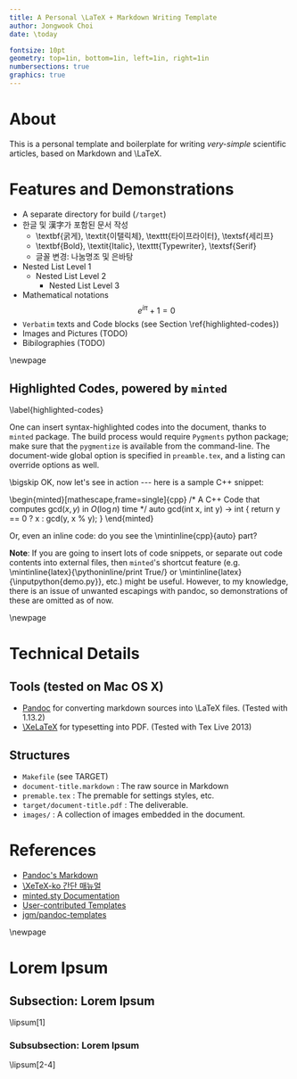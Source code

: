 ```yaml
---
title: A Personal \LaTeX + Markdown Writing Template
author: Jongwook Choi
date: \today

fontsize: 10pt
geometry: top=1in, bottom=1in, left=1in, right=1in
numbersections: true
graphics: true
---
```



# About

This is a personal template and boilerplate
for writing *very-simple* scientific articles, based on Markdown and \LaTeX.

# Features and Demonstrations

- A separate directory for build (`/target`)
- 한글 및 漢字가 포함된 문서 작성
    - \textbf{굵게}, \textit{이탤릭체}, \texttt{타이프라이터}, \textsf{세리프}
    - \textbf{Bold}, \textit{Italic}, \texttt{Typewriter}, \textsf{Serif}
    - 글꼴 변경: 나눔명조 및 은바탕
- Nested List Level 1
    - Nested List Level 2
        - Nested List Level 3
- Mathematical notations
$$
e^{i \pi} + 1 = 0
$$
- `Verbatim` texts and Code blocks (see Section \ref{highlighted-codes})
- Images and Pictures (TODO)
- Bibilographies (TODO)


\newpage

## Highlighted Codes, powered by `minted`
\label{highlighted-codes}

One can insert syntax-highlighted codes into the document, thanks to `minted` package.
The build process would require `Pygments` python package;
make sure that the `pygmentize` is available from the command-line.
The document-wide global option is specified in `preamble.tex`, and a listing can override options as well.

\bigskip
OK, now let's see in action --- here is a sample C++ snippet:

\begin{minted}[mathescape,frame=single]{cpp}
/* A C++ Code that computes $\mathrm{gcd}(x, y)$ in $O(\log n)$ time */
auto gcd(int x, int y) -> int {
    return y == 0 ? x : gcd(y, x % y);
}
\end{minted}

Or, even an inline code: do you see the \mintinline{cpp}{auto} part?

**Note**: If you are going to insert lots of code snippets, or separate out code contents into external files, then `minted`'s shortcut feature (e.g.
\mintinline{latex}{\pythoninline/print True/} or \mintinline{latex}{\inputpython{demo.py}}, etc.) might be useful. However, to my knowledge, there is an issue of unwanted escapings with pandoc, so demonstrations of these are omitted as of now.




\newpage

# Technical Details

## Tools (tested on Mac OS X)

- [Pandoc](http://johnmacfarlane.net/pandoc/) for converting markdown sources into \LaTeX files.
  (Tested with 1.13.2)
- [\XeLaTeX](http://www.xelatex.org/) for typesetting into PDF.
  (Tested with Tex Live 2013)

## Structures

- `Makefile` (see TARGET)
- `document-title.markdown` : The raw source in Markdown
- `premable.tex` : The premable for settings styles, etc.
- `target/document-title.pdf` : The deliverable.
- `images/` : A collection of images embedded in the document.

# References

- [Pandoc's Markdown](http://johnmacfarlane.net/pandoc/README.html#pandocs-markdown)
- [\XeTeX-ko 간단 매뉴얼](http://mirror.hmc.edu/ctan/macros/xetex/generic/xetexko/xetexko-doc.pdf)
- [minted.sty Documentation](https://github.com/gpoore/minted)
- [User-contributed Templates](https://github.com/jgm/pandoc/wiki/User-contributed-templates)
- [jgm/pandoc-templates](https://github.com/jgm/pandoc-templates)



<!-- %%%%%%%%%%%%%%%%%%%%%%%%%%%%%%%%%%%%%%%%%%%%%%%%%%%%%%%%%%%%%%%%%%%% -->
\newpage

# Lorem Ipsum

## Subsection: Lorem Ipsum

\lipsum[1]

### Subsubsection: Lorem Ipsum

\lipsum[2-4]
